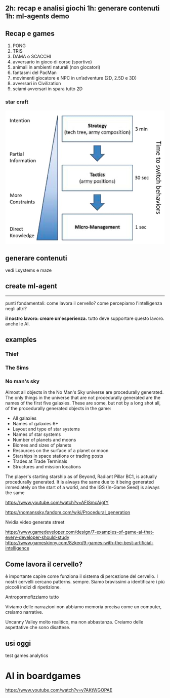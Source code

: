 2h: recap e analisi giochi
1h: generare contenuti
1h: ml-agents demo
---

## Recap e games

1) PONG
2) TRIS
3) DAMA o SCACCHI
4) avversario in gioco di corse (sportivo)
5) animali in ambienti naturali (non giocatori)
6) fantasmi del PacMan
7) movimenti giocatore e NPC in un’adventure (2D, 2.5D e 3D)
8) avversari in Civilization
9) sciami avversari in spara tutto 2D

### star craft
![](../img/strategy-starcraft.jpg)

## generare contenuti
vedi Lsystems e maze

## create ml-agent

--- 


punti fondamentali:
come lavora il cervello?
come percepiamo l'intelligenza negli altri?

**il nostro lavoro: creare un'esperienza.**
tutto deve supportare questo lavoro. anche le AI.

## examples

### Thief

### The Sims

### No man's sky
Almost all objects in the No Man's Sky universe are procedurally generated. The only things in the universe that are not procedurally generated are the names of the first five galaxies. These are some, but not by a long shot all, of the procedurally generated objects in the game:

- All galaxies
- Names of galaxies 6+
- Layout and type of star systems
- Names of star systems
- Number of planets and moons
- Biomes and sizes of planets
- Resources on the surface of a planet or moon
- Starships in space stations or trading posts
- Trades at Trade Terminals
- Structures and mission locations

The player's starting starship as of Beyond, Radiant Pillar BC1, is actually procedurally generated. It is always the same due to it being generated immediately on the start of a world, and the IGS (In-Game Seed) is always the same

<https://www.youtube.com/watch?v=AFISmcAigfY>

<https://nomanssky.fandom.com/wiki/Procedural_generation>


Nvidia video generate street


<https://www.gamedeveloper.com/design/7-examples-of-game-ai-that-every-developer-should-study>  
<https://www.gameskinny.com/8zkeq/9-games-with-the-best-artificial-intelligence>




## Come lavora il cervello?
è importante capire come funziona il sistema di percezione del cervello.
I nostri cervelli cercano patterns. sempre.
Siamo bravissimi a identificare i più piccoli indizi di ripetizione.

Antropormofizziamo tutto

Viviamo delle narrazioni
non abbiamo memoria precisa come un computer, creiamo narrative.

Uncanny Valley
molto realitico, ma non abbastanza. Creiamo delle aspettative che sono disattese.

## usi oggi
test games
analytics

# AI in boardgames
https://www.youtube.com/watch?v=y7AKtWGOPAE
